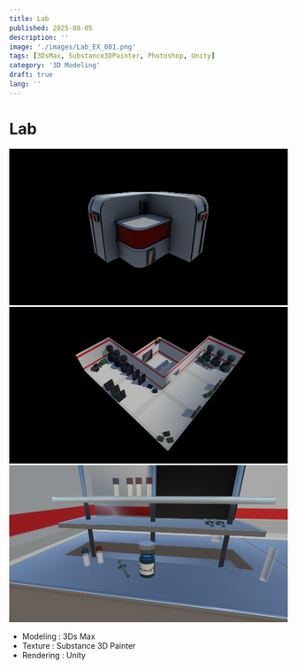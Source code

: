 ```yaml
---
title: Lab
published: 2025-08-05
description: ''
image: './images/Lab_EX_001.png'
tags: [3DsMax, Substance3DPainter, Photoshop, Unity]
category: '3D Modeling'
draft: true 
lang: ''
---
```

# Lab

![1](./images/Lab_EX_001.png)
![2](./images/Lab_EX_004.png)
![2](./images/Lab_EX_013.png)

- Modeling : 3Ds Max
- Texture : Substance 3D Painter
- Rendering : Unity

